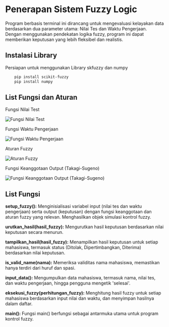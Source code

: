 
# Penerapan Sistem Fuzzy Logic

Program berbasis terminal ini dirancang untuk mengevaluasi kelayakan data berdasarkan dua parameter utama: Nilai Tes dan Waktu Pengerjaan. Dengan menggunakan pendekatan logika fuzzy, program ini dapat memberikan keputusan yang lebih fleksibel dan realistis.




## Instalasi Library

Persiapan untuk menggunakan Library skfuzzy dan numpy

```bash
    pip install scikit-fuzzy
    pip install numpy
```
    
## List Fungsi dan Aturan

Fungsi Nilai Test

![Fungsi Nilai Test](https://github.com/danaardana/tubes_dkb/blob/main/images/nilai_test.jpg?raw=true)



Fungsi Waktu Pengerjaan

![Fungsi Waktu Pengerjaan](https://github.com/danaardana/tubes_dkb/blob/main/images/waktu_pengerjaan.jpg?raw=true)



Aturan Fuzzy

![Aturan Fuzzy](https://github.com/danaardana/tubes_dkb/blob/main/images/aturan_fuzzy.jpg?raw=true)



Fungsi Keanggotaan Output (Takagi-Sugeno)

![Fungsi Keanggotaan Output (Takagi-Sugeno)](https://github.com/danaardana/tubes_dkb/blob/main/images/keanggotaan_output.jpg?raw=true)


## List Fungsi

**setup_fuzzy():** Menginisialisasi variabel input (nilai tes dan waktu pengerjaan) serta output (keputusan) dengan fungsi keanggotaan dan aturan fuzzy yang relevan. Menghasilkan objek simulasi kontrol fuzzy.

**urutkan_hasil(hasil_fuzzy):** Mengurutkan hasil keputusan berdasarkan nilai keputusan secara menurun.

**tampilkan_hasil(hasil_fuzzy):** Menampilkan hasil keputusan untuk setiap mahasiswa, termasuk status (Ditolak, Dipertimbangkan, Diterima) berdasarkan nilai keputusan.

**is_valid_name(nama):** Memeriksa validitas nama mahasiswa, memastikan hanya terdiri dari huruf dan spasi.

**input_data():** Mengumpulkan data mahasiswa, termasuk nama, nilai tes, dan waktu pengerjaan, hingga pengguna mengetik 'selesai'.

**eksekusi_fuzzy(perhitungan_fuzzy):** Menghitung hasil fuzzy untuk setiap mahasiswa berdasarkan input nilai dan waktu, dan menyimpan hasilnya dalam daftar.

**main():** Fungsi main() berfungsi sebagai antarmuka utama untuk program kontrol fuzzy. 

